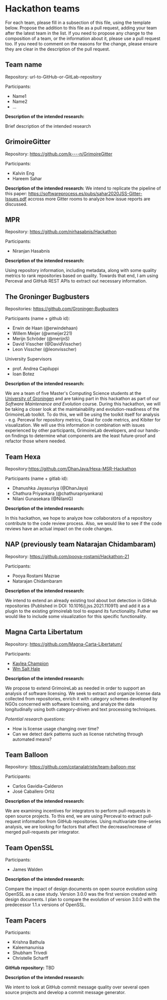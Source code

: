 # Hackathon teams

For each team, please fill in a subsection of this file, using the template below.
Propose the addition to this file as a pull request, adding your team after the
latest team in the list. If you need to propose any change to the composition of
a team, or the information about it, please use a pull request too. If you need to
comment on the reasons for the change, please ensure they are clear in the description
of the pull request.

## Team name

Repository: url-to-GitHub-or-GitLab-repository

Participants:

* Name1
* Name2
* ...

**Description of the intended research:**

Brief description of the intended research

## GrimoireGitter

Repository: https://github.com/k----n/GrimoireGitter

Participants:

* Kalvin Eng
* Hareem Sahar

**Description of the intended research:**
We intend to replicate the pipeline of this paper: https://softwareprocess.es/pubs/sahar2020JSS-Gitter-Issues.pdf accross more Gitter rooms to analyze how issue reports are discussed.

## MPR

Repository: https://github.com/nirhasabnis/Hackathon

Participants:

* Niranjan Hasabnis

**Description of the intended research:**

Using repository information, including metadata, along with some quality metrics to rank repositories based on quality. Towards that end, I am using Perceval and GitHub REST APIs to extract out necessary information.

## The Groninger Bugbusters

Repositories: https://github.com/Groninger-Bugbusters

Participants (name + github id):

* Erwin de Haan             (@erwindehaan)
* Willem Meijer             (@wmeijer221)
* Merijn Schröder           (@merijnS)
* David Visscher            (@DavidVisscher)
* Leon Visscher             (@leonvisscher)

University Supervisors
* prof. Andrea Capiluppi
* Ioan Botez

**Description of the intended research:**

We are a team of five Master's Computing Science students at the [University of Groningen](https://www.rug.nl/) and are taking part in this hackathon as part of our *Software Maintenance and Evolution* course. 
During this hackathon, we will be taking a closer look at the maintainability and evolution-readiness of the GrimoireLab toolkit. 
To do this, we will be using the toolkit itself for analysis - e.g. Perceval for repository metrics, Graal for code metrics, and Kibiter for visualization. 
We will use this information in combination with issues experienced by other participants, GrimoireLab developers, and our hands-on findings to determine what components are the least future-proof and refactor those where needed.

## Team Hexa

Repository:https://github.com/DhanJaya/Hexa-MSR-Hackathon

Participants (name + gitlab id):

* Dhanushka Jayasuriya             (@DhanJaya)
* Chathura Priyankara             (@chathurapriyankara)
* Nilani Gunasekara           (@NilaniG)


**Description of the intended research:**

In this hackathon, we hope to analyze how collaborators of a repository contribute to the code review process. Also, we would like to see if the code reviews have an actual impact on the code changes.


## NAP (previously team Natarajan Chidambaram)

Repository: https://github.com/pooya-rostami/Hackathon-21

Participants:

* Pooya Rostami Mazrae
* Natarajan Chidambaram

**Description of the intended research:**

We intend to extend an already existing tool about bot detection in GitHub repositories (Published in DOI: 10.1016/j.jss.2021.110911) and add it as a plugin to the existing grimoirelab tool to expand its functionality. Futher we would like to include some visualization for this specific functionality.

## Magna Carta Libertatum

Repository: https://github.com/Magna-Carta-Libertatum/

Participants:

* [Kaylea Champion](https://github.com/kayleachampion)
* [Wm Salt Hale](https://github.com/altsalt)

**Description of the intended research:**

We propose to extend GrimoireLab as needed in order to support an analysis of software licensing. We seek to extract and organize license data collected from repositories, enrich it with category schemes developed by NGOs concerned with software licensing, and analyze the data longitudinally using both category-driven and text processing techniques.

*Potential research questions:*
* How is license usage changing over time?
* Can we detect dark patterns such as license ratcheting through automated means?


## Team Balloon

Repository: https://github.com/cptanalatriste/team-balloon-msr

Participants:

* Carlos Gavidia-Calderon
* José Caballero Ortiz

**Description of the intended research:**

We are examining incentives for integrators to perform pull-requests in open source projects.
To this end, we are using Perceval to extract pull-request information
from GitHub repositories.
Using multivariate time-series analysis, we are looking for factors
that affect the decrease/increase of merged pull-requests per integrator.


## Team OpenSSL

Participants:

* James Walden

**Description of the intended research:**

Compare the impact of design documents on open source evolution using OpenSSL as a case study. Version 3.0.0 was the first version created with design documents. I plan to compare the evolution of version 3.0.0 with the predecessor 1.1.x versions of OpenSSL.

## Team Pacers

Participants:

* Krishna Bathula
* Kaleemanunisa
* Shubham Trivedi
* Christelle Scharff

**GitHub repository:** TBD

**Description of the intended research:**

We intent to look at GitHub commit message quality over several open source projects and develop a commit message generator. 
